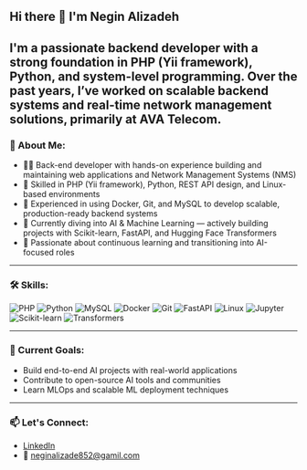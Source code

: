 
## Hi there 👋 I'm Negin Alizadeh

I'm a passionate backend developer with a strong foundation in PHP (Yii framework), Python, and system-level programming. Over the past years, I’ve worked on scalable backend systems and real-time network management solutions, primarily at AVA Telecom.
---

### 🧠 About Me:

- 👨‍💻 Back-end developer with hands-on experience building and maintaining web applications and Network Management Systems (NMS)
- 🔧 Skilled in PHP (Yii framework), Python, REST API design, and Linux-based environments
- 🐳 Experienced in using Docker, Git, and MySQL to develop scalable, production-ready backend systems
- 🤖 Currently diving into AI & Machine Learning — actively building projects with Scikit-learn, FastAPI, and Hugging Face Transformers
- 🚀 Passionate about continuous learning and transitioning into AI-focused roles

---

### 🛠 Skills:

![PHP](https://img.shields.io/badge/PHP-777BB4?style=for-the-badge&logo=php&logoColor=white)
![Python](https://img.shields.io/badge/Python-FFD43B?style=for-the-badge&logo=python&logoColor=blue)
![MySQL](https://img.shields.io/badge/MySQL-005C84?style=for-the-badge&logo=mysql&logoColor=white)
![Docker](https://img.shields.io/badge/Docker-2496ED?style=for-the-badge&logo=docker&logoColor=white)
![Git](https://img.shields.io/badge/Git-F05032?style=for-the-badge&logo=git&logoColor=white)
![FastAPI](https://img.shields.io/badge/FastAPI-009688?style=for-the-badge&logo=fastapi&logoColor=white)
![Linux](https://img.shields.io/badge/Linux-FCC624?style=for-the-badge&logo=linux&logoColor=black)
![Jupyter](https://img.shields.io/badge/Jupyter-F37626?style=for-the-badge&logo=jupyter&logoColor=white)
![Scikit-learn](https://img.shields.io/badge/Scikit--learn-F7931E?style=for-the-badge&logo=scikitlearn&logoColor=white)
![Transformers](https://img.shields.io/badge/Transformers-ffcc00?style=for-the-badge&logo=huggingface&logoColor=black)

---

### 📘 Current Goals:
- Build end-to-end AI projects with real-world applications
- Contribute to open-source AI tools and communities
- Learn MLOps and scalable ML deployment techniques

---

### 📫 Let's Connect:
- [LinkedIn](https://www.linkedin.com/in/negin-alizadeh/)
- 📧 neginalizade852@gamil.com
<!--
**Neallaz/Neallaz** is a ✨ _special_ ✨ repository because its `README.md` (this file) appears on your GitHub profile.

Here are some ideas to get you started:

- 🔭 I’m currently working on ...
- 🌱 I’m currently learning ...
- 👯 I’m looking to collaborate on ...
- 🤔 I’m looking for help with ...
- 💬 Ask me about ...
- 📫 How to reach me: ...
- 😄 Pronouns: ...
- ⚡ Fun fact: ...
-->
